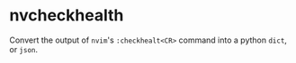 # nvcheckhealth

Convert the output of `nvim`'s `:checkhealt<CR>` command
into a python `dict`, or `json`.
